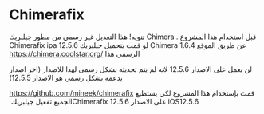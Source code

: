 # Chimerafix

تنويه! هذا التعديل غير رسمي من مطور جيلبريك Chimera . قبل استخدام هذا المشروع Chimerafix ipa 12.5.6 لو قمت بتحميل جيلبريك Chimera 1.6.4 عن طريق الموقع الرسمي هذا 
‏‪https://chimera.coolstar.org/

لن يعمل على الاصدار 12.5.6 لانه لم يتم تحديثه بشكل رسمي لهذا للاصدار (اخر اصدار يدعمه بشكل رسمي هو الاصدار 12.5.5)

قمت بإستخدام هذا المشروع 
‏‪https://github.com/mineek/chimerafix
 لكي يستطيع الجميع تفعيل جيلبريك 
‏Chimerafix 12.5.6 
على الاصدار iOS12.5.6
